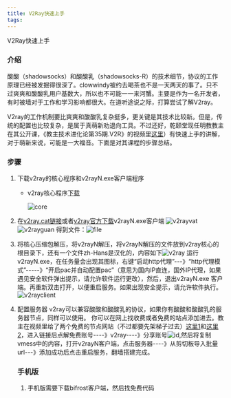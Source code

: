 ```yaml
---
title: V2Ray快速上手
tags:
---
```

V2Ray快速上手

### 介绍

酸酸（shadowsocks）和酸酸乳（shadowsocks-R）的技术细节，协议的工作原理已经被发掘得很深了。clowwindy被约去喝茶也不是一天两天的事了。只不过爽爽和酸酸乳用户基数大，所以也不可能一一来河蟹。主要是作为一名开发者，有时被墙对于工作和学习影响都很大。在道听途说之际，打算尝试了解V2ray。 

V2ray的工作机制要比爽爽和酸酸乳复杂挺多，更关键是其技术比较新。但是，传统的配置也比较复杂，是属于真萌新劝退向工具。不过还好，乾颐堂现任明教教主在其公开课，《教主技术进化论第35期.V2R》的视频里[这里](https://www.bilibili.com/video/av30249805)）有快速上手的讲解，对于萌新来说，可能是一大福音。下面是对其课程的步骤总结。

### 步骤

1. 下载v2ray的核心程序和v2rayN.exe客户端程序

   * v2ray核心程序[下载](https://github.com/v2ray/v2ray-core/releases)

     ![core](/images/墙/v2ray-core.jpg)

2. 在[v2ray.cat链接](https://v2ray.cat/)或者[v2ray官方下载](https://www.v2ray.com/download/)v2rayN.exe客户端
   ![v2rayvat](/images/墙/v2raycat.jpg)
   ![v2rayguan](/images/墙/v2rayguan.jpg)
   得到文件：![file](/images/墙/file.jpg)

3. 将核心压缩包解压，将v2rayN解压，将v2rayN解压的文件放到v2ray核心的根目录下，还有一个文件zh-Hans是汉化的，内容如下![v2ray](/images/墙/v2rayN.jpg)
   运行v2rayN.exe，在任务量会出现其图标，右键“启动http代理”---》“http代理模式”-----》“开启pac并自动配置pac”（意思为国内IP直连，国外IP代理，如果遇见安全软件弹出提示，请允许软件运行更改），然后，退出v2rayN.exe 客户端。再重新双击打开，以便重启服务。如果出现安全提示，请允许软件执行。![v2rayclient](/images/墙/v2rayclient.jpg)

4. 配置服务器
   v2ray可以兼容酸酸和酸酸乳的协议，如果你有酸酸和酸酸乳的服务器节点，同样可以使用。
   你可以在网上找收费或者免费的站点添加进去。教主在视频里给了两个免费的节点网站（不过都要先架梯子过去）[这里1](https://free-ss.site/)和[这里2](https://fangeqiang.com/)，进入链接后点解免费账号----》v2ray----》分享账号![id](/images/墙/id.jpg),然后将复制vmess中的内容，打开v2rayN客户端，点击服务器----》从剪切板导入批量url---》添加成功后点击重启服务，翻墙搭建完成。

   ### 手机版

   1. 手机版需要下载bifrost客户端，然后找免费代码


